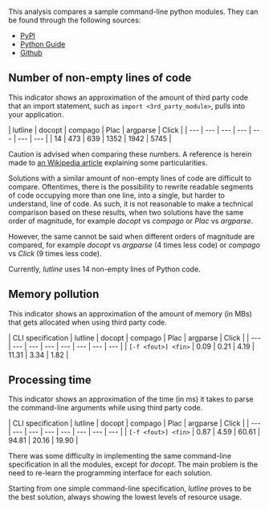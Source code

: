 This analysis compares a sample command-line python modules. They can
be found through the following sources:

- [PyPI](https://pypi.python.org/pypi?%3Aaction=search&term=cli&submit=search)
- [Python Guide](http://docs.python-guide.org/en/latest/scenarios/cli/)
- [Github](https://github.com/search?l=Python&q=cli&ref=searchresults&type=Repositories&utf8=%E2%9C%93)


## Number of non-empty lines of code

This indicator shows an approximation of the amount of third party
code that an import statement, such as `import <3rd_party_module>`, pulls
into your application.

| lutline | docopt | compago | Plac | argparse | Click |
| --- | --- | --- | --- | --- | --- | --- |
| 14 | 473 | 639 | 1352 | 1942 | 5745 |

Caution is advised when comparing these numbers. A reference is herein made to
[an Wikipedia article](https://en.wikipedia.org/wiki/Source_lines_of_code#Usage_of_SLOC_measures)
explaining some particularities.

Solutions with a similar amount of non-empty lines of code are difficult to
compare. Oftentimes, there is the possibility to rewrite readable segments
of code occupying more than one line, into a single, but harder to understand,
line of code. As such, it is not reasonable to make a technical comparison
based on these results, when two solutions have the same order of
magnitude, for example *docopt* vs *compago* or *Plac* vs *argparse*.

However, the same cannot be said when different orders of magnitude are
compared, for example *docopt* vs *argparse* (4 times less code) or *compago*
vs *Click* (9 times less code).

Currently, *lutline* uses 14 non-empty lines of Python code.

## Memory pollution

This indicator shows an approximation of the amount of memory (in MBs) that
gets allocated when using third party code.

| CLI specification | lutline | docopt | compago | Plac | argparse | Click |
| --- | --- | --- | --- | --- | --- | --- | --- |
| `[-f <fout>] <fin>` | 0.09 | 0.21 | 4.19 | 11.31 | 3.34 | 1.82 |

## Processing time

This indicator shows an approximation of the time (in ms) it takes to parse
the command-line arguments while using third party code.

| CLI specification | lutline | docopt | compago | Plac | argparse | Click |
| --- | --- | --- | --- | --- | --- | --- | --- |
| `[-f <fout>] <fin>` | 0.87 | 4.59 | 60.61 | 94.81 | 20.16 | 19.90 |

There was some difficulty in implementing the same command-line specification
in all the modules, except for *docopt*. The main problem is the need to
re-learn the programming interface for each solution.

Starting from one simple command-line specification, *lutline* proves to be
the best solution, always showing the lowest levels of resource usage.
